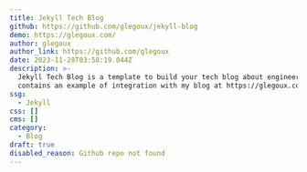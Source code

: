 ```yaml
---
title: Jekyll Tech Blog
github: https://github.com/glegoux/jekyll-blog
demo: https://glegoux.com/
author: glegoux
author_link: https://github.com/glegoux
date: 2023-11-28T03:58:19.044Z
description: >-
  Jekyll Tech Blog is a template to build your tech blog about engineering. It
  contains an example of integration with my blog at https://glegoux.com
ssg:
  - Jekyll
css: []
cms: []
category:
  - Blog
draft: true
disabled_reason: Github repo not found
---
```

